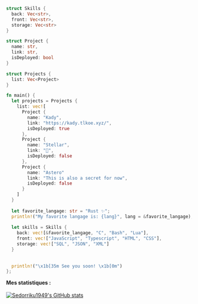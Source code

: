 ```rs
struct Skills {
  back: Vec<str>,
  front: Vec<str>,
  storage: Vec<str>
}

struct Project {
  name: str,
  link: str,
  isDeployed: bool
}

struct Projects {
  list: Vec<Project>
}

fn main() {
  let projects = Projects {
    list: vec![
      Project {
        name: "Kady",
        link: "https://kady.tlkoe.xyz/",
        isDeployed: true
      },
      Project {
        name: "Stellar",
        link: "🤫",
        isDeployed: false
      },
      Project {
        name: "Astero"
        link: "This is also a secret for now",
        isDeployed: false
      }
    ]
  }
  
  let favorite_langage: str = "Rust ✨";
  println!("My favorite langage is: {lang}", lang = &favorite_langage);
  
  let skills = Skills {
    back: vec![&favorite_langage, "C", "Bash", "Lua"],
    front: vec!["JavaScript", "Typescript", "HTML", "CSS"],
    storage: vec!["SQL", "JSON", "XML"]
  }
  
  
  println!("\x1b[35m See you soon! \x1b[0m")
};
```

<strong>Mes statistiques :</strong></br> </br>
[![Sedorriku1949's GitHub stats](https://github-readme-stats.vercel.app/api?username=Sedorikku1949&show_icons=true&theme=blueberry)](https://github.com/Sedorikku1949/github-readme-stats)
